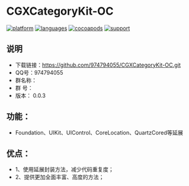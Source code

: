# CGXCategoryKit-OC

 [![platform](https://img.shields.io/badge/platform-iOS-blue.svg?style=plastic)](#)
 [![languages](https://img.shields.io/badge/language-objective--c-blue.svg)](#) 
 [![cocoapods](https://img.shields.io/badge/cocoapods-supported-4BC51D.svg?style=plastic)](https://cocoapods.org/pods/CGXCategoryKit-OC)
 [![support](https://img.shields.io/badge/support-ios%208%2B-orange.svg)](#) 
 
## 说明
- 下载链接：https://github.com/974794055/CGXCategoryKit-OC.git
-  QQ号：974794055
-  群名称：
- 群   号：
- 版本： 0.0.3
  
## 功能：    
- Foundation、UIKit、UIControl、CoreLocation、QuartzCored等延展
 
 ## 优点：
- 1、使用延展封装方法，减少代码重复度；
- 2、提供更加全面丰富、高度的方法；
